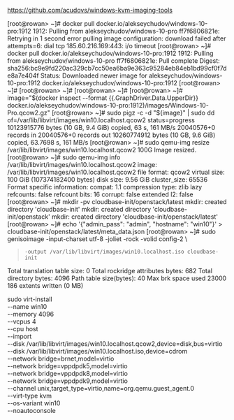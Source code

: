 
https://github.com/acudovs/windows-kvm-imaging-tools

[root@rowan> ~]# docker pull docker.io/alekseychudov/windows-10-pro:1912
1912: Pulling from alekseychudov/windows-10-pro
ff7f6806821e: Retrying in 1 second 
error pulling image configuration: download failed after attempts=6: dial tcp 185.60.216.169:443: i/o timeout
[root@rowan> ~]# docker pull docker.io/alekseychudov/windows-10-pro:1912
1912: Pulling from alekseychudov/windows-10-pro
ff7f6806821e: Pull complete 
Digest: sha256:bc9e9fd220ac329cb7cc50ea6ba9e363c95284eb84eb1bd99cf0f7de8a7e404f
Status: Downloaded newer image for alekseychudov/windows-10-pro:1912
docker.io/alekseychudov/windows-10-pro:1912
[root@rowan> ~]# 
[root@rowan> ~]# 
[root@rowan> ~]# 
[root@rowan> ~]# image="$(docker inspect --format {{.GraphDriver.Data.UpperDir}} docker.io/alekseychudov/windows-10-pro:1912)/images/Windows-10-Pro.qcow2.gz"
[root@rowan> ~]# sudo pigz -c -d "${image}" | sudo dd of=/var/lib/libvirt/images/win10.localhost.qcow2 status=progress
10123915776 bytes (10 GB, 9.4 GiB) copied, 63 s, 161 MB/s
20040576+0 records in
20040576+0 records out
10260774912 bytes (10 GB, 9.6 GiB) copied, 63.7698 s, 161 MB/s
[root@rowan> ~]# sudo qemu-img resize /var/lib/libvirt/images/win10.localhost.qcow2 100G
Image resized.
[root@rowan> ~]# sudo qemu-img info /var/lib/libvirt/images/win10.localhost.qcow2
image: /var/lib/libvirt/images/win10.localhost.qcow2
file format: qcow2
virtual size: 100 GiB (107374182400 bytes)
disk size: 9.56 GiB
cluster_size: 65536
Format specific information:
    compat: 1.1
    compression type: zlib
    lazy refcounts: false
    refcount bits: 16
    corrupt: false
    extended l2: false
[root@rowan> ~]# mkdir -pv cloudbase-init/openstack/latest
mkdir: created directory 'cloudbase-init'
mkdir: created directory 'cloudbase-init/openstack'
mkdir: created directory 'cloudbase-init/openstack/latest'
[root@rowan> ~]# echo '{"admin_pass": "admin", "hostname": "win10"}' > cloudbase-init/openstack/latest/meta_data.json
[root@rowan> ~]# sudo genisoimage -input-charset utf-8 -joliet -rock -volid config-2 \
>     -output /var/lib/libvirt/images/win10.localhost.iso cloudbase-init
Total translation table size: 0
Total rockridge attributes bytes: 682
Total directory bytes: 4096
Path table size(bytes): 40
Max brk space used 23000
186 extents written (0 MB)

sudo virt-install \
    --name win10 \
    --memory 4096 \
    --vcpus 4 \
    --cpu host \
    --import \
    --disk /var/lib/libvirt/images/win10.localhost.qcow2,device=disk,bus=virtio \
    --disk /var/lib/libvirt/images/win10.localhost.iso,device=cdrom \
    --network bridge=brnet,model=virtio \
    --network bridge=vppdpdk5,model=virtio \
    --network bridge=vppdpdk8,model=virtio \
    --network bridge=vppdpdk9,model=virtio \
    --channel unix,target_type=virtio,name=org.qemu.guest_agent.0 \
    --virt-type kvm \
    --os-variant win10 \
    --noautoconsole

